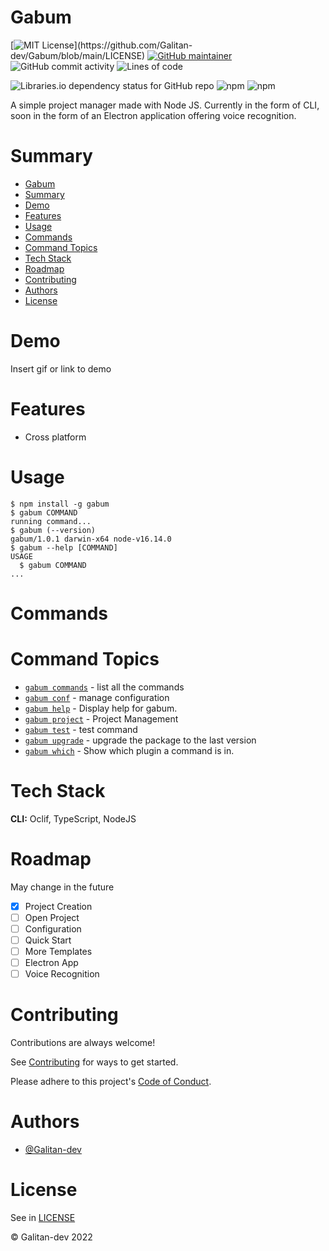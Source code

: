 # Gabum 
[![MIT License](https://img.shields.io/apm/l/atomic-design-ui.svg?)](https://github.com/Galitan-dev/Gabum/blob/main/LICENSE) 
[![GitHub maintainer](https://img.shields.io/badge/maintainer-galitan--dev-informational)](https://github.com/galitan-dev)
![GitHub commit activity](https://img.shields.io/github/commit-activity/y/galitan-dev/gabum)
![Lines of code](https://img.shields.io/tokei/lines/github/galitan-dev/gabum)

![Libraries.io dependency status for GitHub repo](https://img.shields.io/librariesio/github/galitan-dev/gabum)
![npm](https://img.shields.io/npm/dt/gabum)
![npm](https://img.shields.io/npm/v/gabum)

A simple project manager made with Node JS. Currently in the form of CLI, soon in the form of an Electron application offering voice recognition.

# Summary

- [Gabum](#gabum)
- [Summary](#summary)
- [Demo](#demo)
- [Features](#features)
- [Usage](#usage)
- [Commands](#commands)
- [Command Topics](#command-topics)
- [Tech Stack](#tech-stack)
- [Roadmap](#roadmap)
- [Contributing](#contributing)
- [Authors](#authors)
- [License](#license)

# Demo

Insert gif or link to demo

# Features

- Cross platform

# Usage

<!-- usage -->
```sh-session
$ npm install -g gabum
$ gabum COMMAND
running command...
$ gabum (--version)
gabum/1.0.1 darwin-x64 node-v16.14.0
$ gabum --help [COMMAND]
USAGE
  $ gabum COMMAND
...
```
<!-- usagestop -->

# Commands

<!-- commands -->
# Command Topics

* [`gabum commands`](docs/commands.md) - list all the commands
* [`gabum conf`](docs/conf.md) - manage configuration
* [`gabum help`](docs/help.md) - Display help for gabum.
* [`gabum project`](docs/project.md) - Project Management
* [`gabum test`](docs/test.md) - test command
* [`gabum upgrade`](docs/upgrade.md) - upgrade the package to the last version
* [`gabum which`](docs/which.md) - Show which plugin a command is in.

<!-- commandsstop -->

# Tech Stack

**CLI:** Oclif, TypeScript, NodeJS

# Roadmap

May change in the future

 - [x] Project Creation
 - [ ] Open Project
 - [ ] Configuration
 - [ ] Quick Start
 - [ ] More Templates
 - [ ] Electron App
 - [ ] Voice Recognition

# Contributing

Contributions are always welcome!

See [Contributing](https://github.com/Galitan-Dev/Gabum/blob/main/CONTRIBUTING.md) for ways to get started.

Please adhere to this project's [Code of Conduct](https://github.com/Galitan-Dev/Gabum/blob/main/CODE_OF_CONDUCT.md).

# Authors

- [@Galitan-dev](https://www.github.com/Galitan-dev)

# License

See in [LICENSE](https://github.com/Galitan-dev/Gabum/blob/main/LICENSE)

© Galitan-dev 2022
